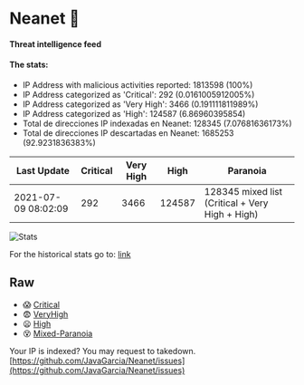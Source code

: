 # Neanet :hocho:
#### Threat intelligence feed
#### The stats:

- IP Address with malicious activities reported: 1813598 (100%)
- IP Address categorized as 'Critical':  292 (0.0161005912005%)
- IP Address categorized as 'Very High':  3466 (0.191111811989%)
- IP Address categorized as 'High':  124587 (6.86960395854)
- Total de direcciones IP indexadas en Neanet:  128345 (7.07681636173%)
- Total de direcciones IP descartadas en Neanet:  1685253 (92.9231836383%)

| Last Update | Critical | Very High | High | Paranoia |
| --- | --- | --- | --- | --- |
| 2021-07-09 08:02:09 | 292 | 3466 | 124587 | 128345 mixed list (Critical + Very High + High)|

![Stats](https://docs.google.com/spreadsheets/d/e/2PACX-1vSnaNMIXVabIpDJjufMlzH7poXnshF3mgd8Is1g9ytUEzVsP5my4Trn8f-xkoLLQ38xpL3HtmUexLo6/pubchart?oid=501124687&format=image)

For the historical stats go to: [link](/stats.csv)
## Raw
- :scream: [Critical](https://raw.githubusercontent.com/JavaGarcia/Neanet/master/blacklists/neanet_critical.txt)
- :fearful: [VeryHigh](https://raw.githubusercontent.com/JavaGarcia/Neanet/master/blacklists/neanet_veryHigh.txtt)
- :frowning: [High](https://raw.githubusercontent.com/JavaGarcia/Neanet/master/blacklists/neanet_high.txt)
- :dizzy_face: [Mixed-Paranoia](https://raw.githubusercontent.com/JavaGarcia/Neanet/master/blacklists/neanet_all.txt)


Your IP is indexed? You may request to takedown. [https://github.com/JavaGarcia/Neanet/issues](https://github.com/JavaGarcia/Neanet/issues)















































































































































































































































































































































































































































































































































































































































































































































































































































































































































































































































































































































































































































































































































































































































































































































































































































































































































































































































































































































































































































































































































































































































































































































































































































































































































































































































































































































































































































































































































































































































































































































































































































































































































































































































































































































































































































































































































































































































































































































































































































































































































































































































































































































































































































































































































































































































































































































































































































































































































































































































































































































































































































































































































































































































































































































































































































































































































































































































































































































































































































































































































































































































































































































































































































































































































































































































































































































































































































































































































































































































































































































































































































































































































































































































































































































































































































































